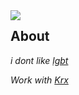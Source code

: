 <img align="left" src="https://cdnb.artstation.com/p/assets/images/images/011/817/673/large/milen-dimitrov-bvs-contest-colors2-batman-mr-3-crop2.jpg?1531567700">


## About

*i dont like [lgbt](https://www.conservapedia.com/Best_arguments_against_homosexuality)*

*Work with [Krx](https://github.com/Kash-001)*
